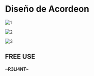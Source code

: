 # Diseño de Acordeon

![1](https://user-images.githubusercontent.com/75953873/177399193-c7874e91-2ba9-4abe-bfb1-fe2656a9ece6.png)

![2](https://user-images.githubusercontent.com/75953873/177399227-ee024a68-7f8f-4c03-9895-eacdc39d85e7.png)

![3](https://user-images.githubusercontent.com/75953873/177399255-71544791-9467-483f-bb43-c10ed329e9d4.gif)



##  FREE USE
#### ~R3LI4NT~
